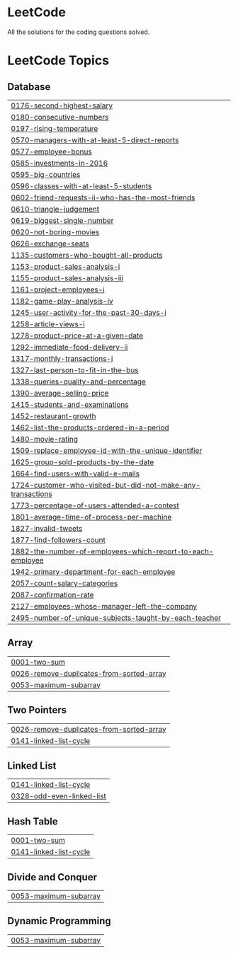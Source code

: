 # LeetCode
All the solutions for the coding questions solved.

<!---LeetCode Topics Start-->
# LeetCode Topics
## Database
|  |
| ------- |
| [0176-second-highest-salary](https://github.com/Palak2506/LeetCode/tree/master/0176-second-highest-salary) |
| [0180-consecutive-numbers](https://github.com/Palak2506/LeetCode/tree/master/0180-consecutive-numbers) |
| [0197-rising-temperature](https://github.com/Palak2506/LeetCode/tree/master/0197-rising-temperature) |
| [0570-managers-with-at-least-5-direct-reports](https://github.com/Palak2506/LeetCode/tree/master/0570-managers-with-at-least-5-direct-reports) |
| [0577-employee-bonus](https://github.com/Palak2506/LeetCode/tree/master/0577-employee-bonus) |
| [0585-investments-in-2016](https://github.com/Palak2506/LeetCode/tree/master/0585-investments-in-2016) |
| [0595-big-countries](https://github.com/Palak2506/LeetCode/tree/master/0595-big-countries) |
| [0596-classes-with-at-least-5-students](https://github.com/Palak2506/LeetCode/tree/master/0596-classes-with-at-least-5-students) |
| [0602-friend-requests-ii-who-has-the-most-friends](https://github.com/Palak2506/LeetCode/tree/master/0602-friend-requests-ii-who-has-the-most-friends) |
| [0610-triangle-judgement](https://github.com/Palak2506/LeetCode/tree/master/0610-triangle-judgement) |
| [0619-biggest-single-number](https://github.com/Palak2506/LeetCode/tree/master/0619-biggest-single-number) |
| [0620-not-boring-movies](https://github.com/Palak2506/LeetCode/tree/master/0620-not-boring-movies) |
| [0626-exchange-seats](https://github.com/Palak2506/LeetCode/tree/master/0626-exchange-seats) |
| [1135-customers-who-bought-all-products](https://github.com/Palak2506/LeetCode/tree/master/1135-customers-who-bought-all-products) |
| [1153-product-sales-analysis-i](https://github.com/Palak2506/LeetCode/tree/master/1153-product-sales-analysis-i) |
| [1155-product-sales-analysis-iii](https://github.com/Palak2506/LeetCode/tree/master/1155-product-sales-analysis-iii) |
| [1161-project-employees-i](https://github.com/Palak2506/LeetCode/tree/master/1161-project-employees-i) |
| [1182-game-play-analysis-iv](https://github.com/Palak2506/LeetCode/tree/master/1182-game-play-analysis-iv) |
| [1245-user-activity-for-the-past-30-days-i](https://github.com/Palak2506/LeetCode/tree/master/1245-user-activity-for-the-past-30-days-i) |
| [1258-article-views-i](https://github.com/Palak2506/LeetCode/tree/master/1258-article-views-i) |
| [1278-product-price-at-a-given-date](https://github.com/Palak2506/LeetCode/tree/master/1278-product-price-at-a-given-date) |
| [1292-immediate-food-delivery-ii](https://github.com/Palak2506/LeetCode/tree/master/1292-immediate-food-delivery-ii) |
| [1317-monthly-transactions-i](https://github.com/Palak2506/LeetCode/tree/master/1317-monthly-transactions-i) |
| [1327-last-person-to-fit-in-the-bus](https://github.com/Palak2506/LeetCode/tree/master/1327-last-person-to-fit-in-the-bus) |
| [1338-queries-quality-and-percentage](https://github.com/Palak2506/LeetCode/tree/master/1338-queries-quality-and-percentage) |
| [1390-average-selling-price](https://github.com/Palak2506/LeetCode/tree/master/1390-average-selling-price) |
| [1415-students-and-examinations](https://github.com/Palak2506/LeetCode/tree/master/1415-students-and-examinations) |
| [1452-restaurant-growth](https://github.com/Palak2506/LeetCode/tree/master/1452-restaurant-growth) |
| [1462-list-the-products-ordered-in-a-period](https://github.com/Palak2506/LeetCode/tree/master/1462-list-the-products-ordered-in-a-period) |
| [1480-movie-rating](https://github.com/Palak2506/LeetCode/tree/master/1480-movie-rating) |
| [1509-replace-employee-id-with-the-unique-identifier](https://github.com/Palak2506/LeetCode/tree/master/1509-replace-employee-id-with-the-unique-identifier) |
| [1625-group-sold-products-by-the-date](https://github.com/Palak2506/LeetCode/tree/master/1625-group-sold-products-by-the-date) |
| [1664-find-users-with-valid-e-mails](https://github.com/Palak2506/LeetCode/tree/master/1664-find-users-with-valid-e-mails) |
| [1724-customer-who-visited-but-did-not-make-any-transactions](https://github.com/Palak2506/LeetCode/tree/master/1724-customer-who-visited-but-did-not-make-any-transactions) |
| [1773-percentage-of-users-attended-a-contest](https://github.com/Palak2506/LeetCode/tree/master/1773-percentage-of-users-attended-a-contest) |
| [1801-average-time-of-process-per-machine](https://github.com/Palak2506/LeetCode/tree/master/1801-average-time-of-process-per-machine) |
| [1827-invalid-tweets](https://github.com/Palak2506/LeetCode/tree/master/1827-invalid-tweets) |
| [1877-find-followers-count](https://github.com/Palak2506/LeetCode/tree/master/1877-find-followers-count) |
| [1882-the-number-of-employees-which-report-to-each-employee](https://github.com/Palak2506/LeetCode/tree/master/1882-the-number-of-employees-which-report-to-each-employee) |
| [1942-primary-department-for-each-employee](https://github.com/Palak2506/LeetCode/tree/master/1942-primary-department-for-each-employee) |
| [2057-count-salary-categories](https://github.com/Palak2506/LeetCode/tree/master/2057-count-salary-categories) |
| [2087-confirmation-rate](https://github.com/Palak2506/LeetCode/tree/master/2087-confirmation-rate) |
| [2127-employees-whose-manager-left-the-company](https://github.com/Palak2506/LeetCode/tree/master/2127-employees-whose-manager-left-the-company) |
| [2495-number-of-unique-subjects-taught-by-each-teacher](https://github.com/Palak2506/LeetCode/tree/master/2495-number-of-unique-subjects-taught-by-each-teacher) |
## Array
|  |
| ------- |
| [0001-two-sum](https://github.com/Palak2506/LeetCode/tree/master/0001-two-sum) |
| [0026-remove-duplicates-from-sorted-array](https://github.com/Palak2506/LeetCode/tree/master/0026-remove-duplicates-from-sorted-array) |
| [0053-maximum-subarray](https://github.com/Palak2506/LeetCode/tree/master/0053-maximum-subarray) |
## Two Pointers
|  |
| ------- |
| [0026-remove-duplicates-from-sorted-array](https://github.com/Palak2506/LeetCode/tree/master/0026-remove-duplicates-from-sorted-array) |
| [0141-linked-list-cycle](https://github.com/Palak2506/LeetCode/tree/master/0141-linked-list-cycle) |
## Linked List
|  |
| ------- |
| [0141-linked-list-cycle](https://github.com/Palak2506/LeetCode/tree/master/0141-linked-list-cycle) |
| [0328-odd-even-linked-list](https://github.com/Palak2506/LeetCode/tree/master/0328-odd-even-linked-list) |
## Hash Table
|  |
| ------- |
| [0001-two-sum](https://github.com/Palak2506/LeetCode/tree/master/0001-two-sum) |
| [0141-linked-list-cycle](https://github.com/Palak2506/LeetCode/tree/master/0141-linked-list-cycle) |
## Divide and Conquer
|  |
| ------- |
| [0053-maximum-subarray](https://github.com/Palak2506/LeetCode/tree/master/0053-maximum-subarray) |
## Dynamic Programming
|  |
| ------- |
| [0053-maximum-subarray](https://github.com/Palak2506/LeetCode/tree/master/0053-maximum-subarray) |
<!---LeetCode Topics End-->